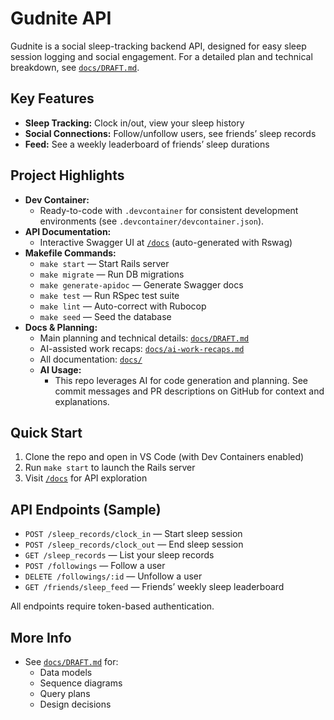 
# Gudnite API

Gudnite is a social sleep-tracking backend API, designed for easy sleep session logging and social engagement. For a detailed plan and technical breakdown, see [`docs/DRAFT.md`](docs/DRAFT.md).

## Key Features
- **Sleep Tracking:** Clock in/out, view your sleep history
- **Social Connections:** Follow/unfollow users, see friends’ sleep records
- **Feed:** See a weekly leaderboard of friends’ sleep durations

## Project Highlights
- **Dev Container:**
	- Ready-to-code with `.devcontainer` for consistent development environments (see `.devcontainer/devcontainer.json`).
- **API Documentation:**
	- Interactive Swagger UI at [`/docs`](http://localhost:4994/docs) (auto-generated with Rswag)
- **Makefile Commands:**
	- `make start` — Start Rails server
	- `make migrate` — Run DB migrations
	- `make generate-apidoc` — Generate Swagger docs
	- `make test` — Run RSpec test suite
	- `make lint` — Auto-correct with Rubocop
	- `make seed` — Seed the database
- **Docs & Planning:**
	- Main planning and technical details: [`docs/DRAFT.md`](docs/DRAFT.md)
	- AI-assisted work recaps: [`docs/ai-work-recaps.md`](docs/ai-work-recaps.md)
	- All documentation: [`docs/`](docs/)
	- **AI Usage:**
		- This repo leverages AI for code generation and planning. See commit messages and PR descriptions on GitHub for context and explanations.

## Quick Start
1. Clone the repo and open in VS Code (with Dev Containers enabled)
2. Run `make start` to launch the Rails server
3. Visit [`/docs`](http://localhost:4994/docs) for API exploration

## API Endpoints (Sample)
- `POST /sleep_records/clock_in` — Start sleep session
- `POST /sleep_records/clock_out` — End sleep session
- `GET /sleep_records` — List your sleep records
- `POST /followings` — Follow a user
- `DELETE /followings/:id` — Unfollow a user
- `GET /friends/sleep_feed` — Friends’ weekly sleep leaderboard

All endpoints require token-based authentication.

## More Info
- See [`docs/DRAFT.md`](docs/DRAFT.md) for:
	- Data models
	- Sequence diagrams
	- Query plans
	- Design decisions

